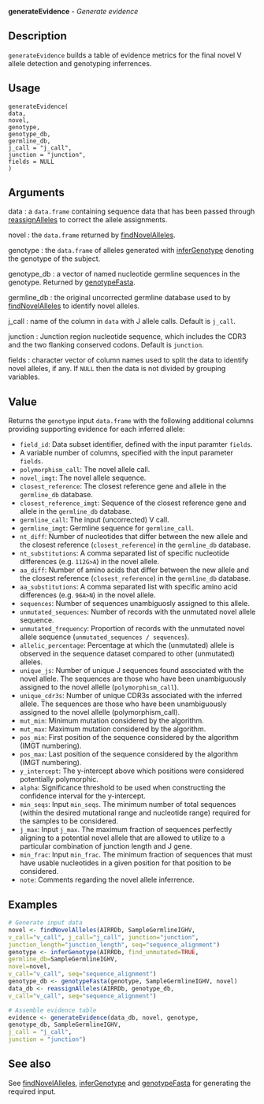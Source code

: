 **generateEvidence** - *Generate evidence*

Description
--------------------

`generateEvidence` builds a table of evidence metrics for the final novel V 
allele detection and genotyping inferrences.


Usage
--------------------
```
generateEvidence(
data,
novel,
genotype,
genotype_db,
germline_db,
j_call = "j_call",
junction = "junction",
fields = NULL
)
```

Arguments
-------------------

data
:   a `data.frame` containing sequence data that has been
passed through [reassignAlleles](reassignAlleles.md) to correct the allele 
assignments.

novel
:   the `data.frame` returned by [findNovelAlleles](findNovelAlleles.md).

genotype
:   the `data.frame` of alleles generated with [inferGenotype](inferGenotype.md) 
denoting the genotype of the subject.

genotype_db
:   a vector of named nucleotide germline sequences in the genotype.
Returned by [genotypeFasta](genotypeFasta.md).

germline_db
:   the original uncorrected germline database used to by
[findNovelAlleles](findNovelAlleles.md) to identify novel alleles.

j_call
:   name of the column in `data` with J allele calls. 
Default is `j_call`.

junction
:   Junction region nucleotide sequence, which includes
the CDR3 and the two flanking conserved codons. Default
is `junction`.

fields
:   character vector of column names used to split the data to 
identify novel alleles, if any. If `NULL` then the data is 
not divided by grouping variables.




Value
-------------------

Returns the `genotype` input `data.frame` with the following additional columns 
providing supporting evidence for each inferred allele:


+  `field_id`: Data subset identifier, defined with the input paramter `fields`.
+  A variable number of columns, specified with the input parameter `fields`.
+  `polymorphism_call`: The novel allele call.
+  `novel_imgt`: The novel allele sequence.
+  `closest_reference`: The closest reference gene and allele in 
the `germline_db` database.
+  `closest_reference_imgt`: Sequence of the closest reference gene and 
allele in the `germline_db` database.
+  `germline_call`: The input (uncorrected) V call.
+  `germline_imgt`: Germline sequence for `germline_call`.
+  `nt_diff`: Number of nucleotides that differ between the new allele and
the closest reference (`closest_reference`) in the `germline_db` database.
+  `nt_substitutions`: A comma separated list of specific nucleotide 
differences (e.g. `112G>A`) in the novel allele.
+  `aa_diff`: Number of amino acids that differ between the new allele and the closest 
reference (`closest_reference`) in the `germline_db` database.
+  `aa_substitutions`: A comma separated list with specific amino acid 
differences (e.g. `96A>N`) in the novel allele.
+  `sequences`: Number of sequences unambiguosly assigned to this allele.
+  `unmutated_sequences`: Number of records with the unmutated novel allele sequence.
+  `unmutated_frequency`: Proportion of records with the unmutated novel allele 
sequence (`unmutated_sequences / sequences`).
+  `allelic_percentage`: Percentage at which the (unmutated) allele is observed 
in the sequence dataset compared  to other (unmutated) alleles.
+  `unique_js`: Number of unique J sequences found associated with the 
novel allele. The sequences are those who have been unambiguously assigned 
to the novel allelle (`polymorphism_call`).
+  `unique_cdr3s`: Number of unique CDR3s associated with the inferred allele.
The sequences are those who have been unambiguously assigned to the 
novel allelle (polymorphism_call).
+  `mut_min`: Minimum mutation considered by the algorithm.
+  `mut_max`: Maximum mutation considered by the algorithm.
+  `pos_min`: First position of the sequence considered by the algorithm (IMGT numbering).
+  `pos_max`: Last position of the sequence considered by the algorithm (IMGT numbering).
+  `y_intercept`: The y-intercept above which positions were considered 
potentially polymorphic.
+  `alpha`: Significance threshold to be used when constructing the 
confidence interval for the y-intercept.
+  `min_seqs`: Input `min_seqs`. The minimum number of total sequences 
(within the desired mutational range and nucleotide range) required 
for the samples to be considered.
+  `j_max`: Input `j_max`. The maximum fraction of sequences perfectly 
aligning to a potential novel allele that are allowed to utilize to a particular 
combination of junction length and J gene.
+  `min_frac`: Input `min_frac`. The minimum fraction of sequences that must
have usable nucleotides in a given position for that position to be considered.
+  `note`: Comments regarding the novel allele inferrence.




Examples
-------------------

```R
# Generate input data
novel <- findNovelAlleles(AIRRDb, SampleGermlineIGHV,
v_call="v_call", j_call="j_call", junction="junction", 
junction_length="junction_length", seq="sequence_alignment")
genotype <- inferGenotype(AIRRDb, find_unmutated=TRUE, 
germline_db=SampleGermlineIGHV,
novel=novel,
v_call="v_call", seq="sequence_alignment")
genotype_db <- genotypeFasta(genotype, SampleGermlineIGHV, novel)
data_db <- reassignAlleles(AIRRDb, genotype_db, 
v_call="v_call", seq="sequence_alignment")

# Assemble evidence table
evidence <- generateEvidence(data_db, novel, genotype, 
genotype_db, SampleGermlineIGHV,
j_call = "j_call", 
junction = "junction")
```



See also
-------------------

See [findNovelAlleles](findNovelAlleles.md), [inferGenotype](inferGenotype.md) and [genotypeFasta](genotypeFasta.md) 
for generating the required input.






